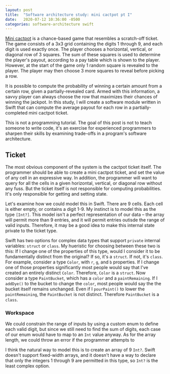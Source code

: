 ```yaml
---
layout: post
title:  "Software architecture study: mini cactpot pt I"
date:   2020-07-12 10:36:00 -0500
categories: software-architecture swift
---
```


[Mini cactpot](https://na.finalfantasyxiv.com/lodestone/playguide/contentsguide/goldsaucer/cactpot/) is a chance-based game that resembles a scratch-off ticket. The game consists of a 3x3 grid containing the digits 1 through 9, and each digit is used exactly once. The player chooses a horizontal, vertical, or diagonal row of 3 squares. The sum of these squares is used to determine the player's payout, according to a pay table which is shown to the player. However, at the start of the game only 1 random square is revealed to the player. The player may then choose 3 more squares to reveal before picking a row.

It is possible to compute the probability of winning a certain amount from a certain row, given a partially-revealed card. Armed with this information, a savvy player can always choose the row that maximizes their chances of winning the jackpot. In this study, I will create a software module written in Swift that can compute the average payout for each row in a partially-completed mini cactpot ticket. 

<div class="note">
<p>This is not a programming tutorial. The goal of this post is not to teach someone to write code, it's an exercise for experienced programmers to sharpen their skills by examining trade-offs in a program's software architecture.</p>
</div>

## Ticket

The most obvious component of the system is the cactpot ticket itself. The programmer should be able to create a mini cactpot ticket, and set the value of any cell in an expressive way. In addition, the programmer will want to query for all the cells in a given horizontal, vertical, or diagonal row without any fuss. But the ticket itself is not responsible for computing probabilities. It's only responsible for getting and setting state.

Let's examine how we could model this in Swift. There are 9 cells. Each cell is either empty, or contains a digit 1-9. My instinct is to model this as the type `[Int?]`. This model isn't a perfect representation of our data – the array will permit more than 9 entries, and it will permit entries outisde the range of valid inputs. Therefore, it may be a good idea to make this internal state private to the ticket type.

Swift has two options for complex data types that support `private` internal variables: `struct` or `class`. My hueristic for choosing between these two is this: If I change one of the properties of this type, would I consider it to be fundamentally distinct from the original? If so, it's a `struct`. If not, it's `class`. For example, consider a type `Color`, with `r`, `g`, and `b` properties. If I change one of those properties significantly most people would say that I've created an entirely distinct `Color`. Therefore, `Color` is a `struct`. Now consider a type `PaintBucket`, which has a `color` and a `paintRemaining`. If I `addDye()` to the bucket to change the `color`, most people would say the the bucket itself remains unchanged. Even if I `pourPaint()` to lower the `paintRemaining`, the `PaintBucket` is not distinct. Therefore `PaintBucket` is a `class`.



### Workspace

We could constrain the range of inputs by using a custom enum to define each valid digit, but since we still need to find the sum of digits, each case of our enum would have to map to an `Int` value anyway. As for the array length, we could throw an error if the programmer attempts to 



I think the natural way to model this is to create an array of 9 `Int?`. Swift doesn't support fixed-width arrays, and it doesn't have a way to declare that only the integers 1 through 9 are permitted in this type, so `Int?` is the least complex option.

